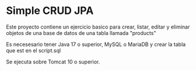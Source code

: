 # Simple CRUD JPA
Este proyecto contiene un ejercicio basico para crear, listar, editar y eliminar objetos de una base de datos de una tabla llamada "products"

Es necesesario tener Java 17 o superior, MySQL o MariaDB y crear la tabla que est en el script.sql

Se ejecuta sobre Tomcat 10 o superior.
